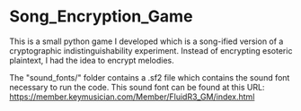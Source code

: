 # Song_Encryption_Game
This is a small python game I developed which is a song-ified version of a cryptographic indistinguishability experiment. Instead of encrypting esoteric plaintext, I had the idea to encrypt melodies.

The "sound_fonts/" folder contains a .sf2 file which contains the sound font necessary to run the code. This sound font can be found at this URL: https://member.keymusician.com/Member/FluidR3_GM/index.html

